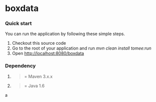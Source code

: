 boxdata
=========

### Quick start ###

You can run the application by following these simple steps.

1. Checkout this source code
2. Go to the root of your application and run *mvn clean install tomee:run*
3. Open <http://localhost:8080/boxdata>

### Dependency ###

1. >= Maven 3.x.x 
2. >= Java 1.6

a
